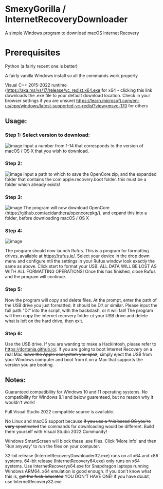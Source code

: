 # SmexyGorilla / InternetRecoveryDownloader
A simple Windows program to download macOS Internet Recovery

# Prerequisites
Python (a fairly recent one is better) 

A fairly vanilla Windows install so all the commands work properly

Visual C++ 2015-2022 runtime (https://aka.ms/vs/17/release/vc_redist.x64.exe for x64 - clicking this link downloads the .exe file to your default download location. Check in your browser settings if you are unsure) https://learn.microsoft.com/en-us/cpp/windows/latest-supported-vc-redist?view=msvc-170 for others

## Usage:
### Step 1: Select version to download:
![image](https://github.com/user-attachments/assets/95df0399-ae94-49a9-9382-9989ab6e9e5a)
Input a number from 1-14 that corresponds to the version of macOS / OS X that you wish to download.

### Step 2: 
![image](https://github.com/user-attachments/assets/80c7a029-182f-42db-b933-c92f91308465)
Input a path to which to save the OpenCore zip, and the expanded folder that contains the com.apple.recovery.boot folder. this must be a folder which already exists!

### Step 3:
![image](https://github.com/user-attachments/assets/e7a72293-3370-4bb9-b789-4f68bb16e44a)
The program will now download OpenCore (https://github.com/acidanthera/opencorepkg/), and expand this into a folder, before downloading macOS / OS X

### Step 4:
![image](https://github.com/user-attachments/assets/b52a2cc0-3d12-4b28-a230-478755016019)

The program should now launch Rufus. This is a program for formatting drives, available at https://rufus.ie/. 
Select your device in the drop down menu and configure ntil the settings in your Rufus window look exactly the same as above. 
Click start to format your USB. ALL DATA WILL BE LOST AS WITH ALL FORMATTING OPERATIONS! 
Once this has finished, close Rufus and the program will continue. 

### Step 5:

Now the program will copy and delete files. 
At the prompt, enter the path of the USB drive you just formatted. It should be D:\ or similar. Please input the full path "D:\" into the script, with the backslash, or it will fail! The program will then copy the internet recovery folder ot your USB drive and delete what is left on the hard drive, then exit.

### Step 6:
Use the USB drive. If you are wanting to make a Hackintosh, please refer to https://dortania.github.io/. If you are going to boot Internet Recovery on a real Mac ~~leave the Apple ecosystem you spaz~~, simply eject the USB from your Windows computer and boot from it on a Mac that supports the version you are booting.

## Notes:

Guaranteed compatibility for Windows 10 and 11 operating systems. No compatibility for Windows 8.1 and below guarenteed, but no reason why it wouldn't work!

Full Visual Studio 2022 compatible source is available.

No Linux and macOS support because ~~if you use a *nix based OS you're __very__ spasticated~~ the commands for downloading would be different. Build them yourself with Visual Studio 2022 Community!

Windows SmartScreen will block these .exe files. Click 'More info' and then 'Run anyway' to run the files on your computer.

32-bit release (InternetRecoveryDownloader32.exe) runs on all x64 and x86 systems. 64-bit release (InternetRecovery64.exe) only runs on x64 systems. Use InternetRecoveryx64.exe for Snapdragon laptops running Windows ARM64. x64 emulation is good enough. if you don't know what this is, ~~get the fuck educated~~ YOU DON'T HAVE ONE! If you have doubt, use InternetRecovery32.exe
